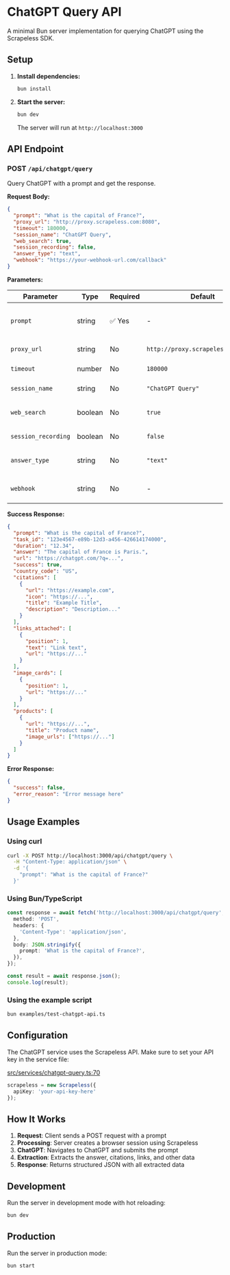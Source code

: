 # ChatGPT Query API

A minimal Bun server implementation for querying ChatGPT using the Scrapeless SDK.

## Setup

1. **Install dependencies:**
   ```bash
   bun install
   ```

2. **Start the server:**
   ```bash
   bun dev
   ```

   The server will run at `http://localhost:3000`

## API Endpoint

### POST `/api/chatgpt/query`

Query ChatGPT with a prompt and get the response.

**Request Body:**

```json
{
  "prompt": "What is the capital of France?",
  "proxy_url": "http://proxy.scrapeless.com:8080",
  "timeout": 180000,
  "session_name": "ChatGPT Query",
  "web_search": true,
  "session_recording": false,
  "answer_type": "text",
  "webhook": "https://your-webhook-url.com/callback"
}
```

**Parameters:**

| Parameter | Type | Required | Default | Description |
|-----------|------|----------|---------|-------------|
| `prompt` | string | ✅ Yes | - | The question/prompt to send to ChatGPT |
| `proxy_url` | string | No | `http://proxy.scrapeless.com:8080` | Proxy URL for the request |
| `timeout` | number | No | `180000` | Request timeout in milliseconds |
| `session_name` | string | No | `"ChatGPT Query"` | Name for the browser session |
| `web_search` | boolean | No | `true` | Enable web search in ChatGPT |
| `session_recording` | boolean | No | `false` | Record the browser session |
| `answer_type` | string | No | `"text"` | Response format: `"text"`, `"html"`, or `"raw"` |
| `webhook` | string | No | - | Webhook URL for async callback |

**Success Response:**

```json
{
  "prompt": "What is the capital of France?",
  "task_id": "123e4567-e89b-12d3-a456-426614174000",
  "duration": "12.34",
  "answer": "The capital of France is Paris.",
  "url": "https://chatgpt.com/?q=...",
  "success": true,
  "country_code": "US",
  "citations": [
    {
      "url": "https://example.com",
      "icon": "https://...",
      "title": "Example Title",
      "description": "Description..."
    }
  ],
  "links_attached": [
    {
      "position": 1,
      "text": "Link text",
      "url": "https://..."
    }
  ],
  "image_cards": [
    {
      "position": 1,
      "url": "https://..."
    }
  ],
  "products": [
    {
      "url": "https://...",
      "title": "Product name",
      "image_urls": ["https://..."]
    }
  ]
}
```

**Error Response:**

```json
{
  "success": false,
  "error_reason": "Error message here"
}
```

## Usage Examples

### Using curl

```bash
curl -X POST http://localhost:3000/api/chatgpt/query \
  -H "Content-Type: application/json" \
  -d '{
    "prompt": "What is the capital of France?"
  }'
```

### Using Bun/TypeScript

```typescript
const response = await fetch('http://localhost:3000/api/chatgpt/query', {
  method: 'POST',
  headers: {
    'Content-Type': 'application/json',
  },
  body: JSON.stringify({
    prompt: 'What is the capital of France?',
  }),
});

const result = await response.json();
console.log(result);
```

### Using the example script

```bash
bun examples/test-chatgpt-api.ts
```

## Configuration

The ChatGPT service uses the Scrapeless API. Make sure to set your API key in the service file:

[src/services/chatgpt-query.ts:70](src/services/chatgpt-query.ts#L70)

```typescript
scrapeless = new Scrapeless({
  apiKey: 'your-api-key-here'
});
```

## How It Works

1. **Request**: Client sends a POST request with a prompt
2. **Processing**: Server creates a browser session using Scrapeless
3. **ChatGPT**: Navigates to ChatGPT and submits the prompt
4. **Extraction**: Extracts the answer, citations, links, and other data
5. **Response**: Returns structured JSON with all extracted data

## Development

Run the server in development mode with hot reloading:

```bash
bun dev
```

## Production

Run the server in production mode:

```bash
bun start
```
